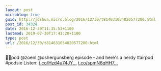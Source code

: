 ```yaml
---
layout: post
microblog: true
guid: http://joshua.micro.blog/2016/12/30/t814631054820577280.html
post_id: 34324
date: 2016-12-30T11:35:53+1100
lastmod: 2019-07-30T17:41:20+1100
type: post
url: /2016/12/30/t814631054820577280.html
---
```

👌🏼pod @zoenl @oshergunsberg episode - and here's a nerdy #airpod #podsie
Listen: [t.co/Hzd4u74JY...](https://t.co/Hzd4u74JYU) [t.co/spmN6qHH7...](https://t.co/spmN6qHH7n)

